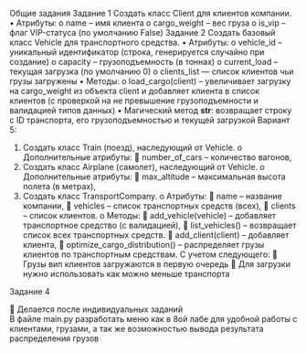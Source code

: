 Общие задания
Задание 1
Создать класс Client для клиентов компании.
•	Атрибуты: 
o	name – имя клиента
o	cargo_weight – вес груза
o	is_vip – флаг VIP-статуса (по умолчанию False)
Задание 2
Создать базовый класс Vehicle для транспортного средства.
•	Атрибуты: 
o	vehicle_id – уникальный идентификатор (строка, генерируется случайно при создание)
o	capacity – грузоподъемность (в тоннах)
o	current_load – текущая загрузка (по умолчанию 0)
o	clients_list — список клиентов чьи грузы загружены
•	Методы: 
o	load_cargo(client) – увеличивает загрузку на cargo_weight из объекта client и добавляет клиента в список клиентов (с проверкой на не превышение грузоподъемности и валидацией типов данных)
•	Магический метод __str__: возвращает строку с ID транспорта, его грузоподъемностью и текущей загрузкой
Вариант 5:
1.	Создать класс Train (поезд), наследующий от Vehicle. 
o	Дополнительные атрибуты: 
	number_of_cars – количество вагонов,
2.	Создать класс Airplane (самолет), наследующий от Vehicle. 
o	Дополнительные атрибуты: 
	max_altitude – максимальная высота полета (в метрах),
3.	Создать класс TransportCompany. 
o	Атрибуты: 
	name – название компании,
	vehicles – список транспортных средств (всех),
	clients – список клиентов.
o	Методы: 
	add_vehicle(vehicle) – добавляет транспортное средство (с валидацией),
	list_vehicles() – возвращает список всех транспортных средств.
	add_client(client) – добавляет клиента,
	optimize_cargo_distribution() – распределяет грузы клиентов по транспортным средствам. С учетом следующего: 
	Грузы вип клиентов загружаются в первую очередь
	Для загрузки нужно использовать как можно меньше транспорта

Задание 4
<aside> 🚨
Делается после индивидуальных заданий
</aside>
В файле main.py разработать меню как в 8ой лабе для удобной работы с клиентами, грузами, а так же возможностью вывода результата распределения грузов
